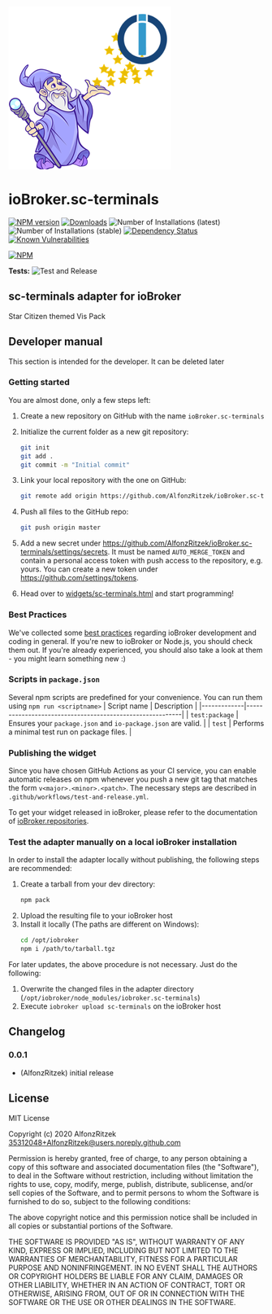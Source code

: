 ![Logo](admin/sc-terminals.png)
# ioBroker.sc-terminals

[![NPM version](http://img.shields.io/npm/v/iobroker.sc-terminals.svg)](https://www.npmjs.com/package/iobroker.sc-terminals)
[![Downloads](https://img.shields.io/npm/dm/iobroker.sc-terminals.svg)](https://www.npmjs.com/package/iobroker.sc-terminals)
![Number of Installations (latest)](http://iobroker.live/badges/sc-terminals-installed.svg)
![Number of Installations (stable)](http://iobroker.live/badges/sc-terminals-stable.svg)
[![Dependency Status](https://img.shields.io/david/AlfonzRitzek/iobroker.sc-terminals.svg)](https://david-dm.org/AlfonzRitzek/iobroker.sc-terminals)
[![Known Vulnerabilities](https://snyk.io/test/github/AlfonzRitzek/ioBroker.sc-terminals/badge.svg)](https://snyk.io/test/github/AlfonzRitzek/ioBroker.sc-terminals)

[![NPM](https://nodei.co/npm/iobroker.sc-terminals.png?downloads=true)](https://nodei.co/npm/iobroker.sc-terminals/)

**Tests:** ![Test and Release](https://github.com/AlfonzRitzek/ioBroker.sc-terminals/workflows/Test%20and%20Release/badge.svg)

## sc-terminals adapter for ioBroker

Star Citizen themed Vis Pack

## Developer manual
This section is intended for the developer. It can be deleted later

### Getting started

You are almost done, only a few steps left:
1. Create a new repository on GitHub with the name `ioBroker.sc-terminals`
1. Initialize the current folder as a new git repository:  
    ```bash
    git init
    git add .
    git commit -m "Initial commit"
    ```
1. Link your local repository with the one on GitHub:  
    ```bash
    git remote add origin https://github.com/AlfonzRitzek/ioBroker.sc-terminals
    ```

1. Push all files to the GitHub repo:  
    ```bash
    git push origin master
    ```
1. Add a new secret under https://github.com/AlfonzRitzek/ioBroker.sc-terminals/settings/secrets. It must be named `AUTO_MERGE_TOKEN` and contain a personal access token with push access to the repository, e.g. yours. You can create a new token under https://github.com/settings/tokens.

1. Head over to [widgets/sc-terminals.html](widgets/sc-terminals.html) and start programming!

### Best Practices
We've collected some [best practices](https://github.com/ioBroker/ioBroker.repositories#development-and-coding-best-practices) regarding ioBroker development and coding in general. If you're new to ioBroker or Node.js, you should
check them out. If you're already experienced, you should also take a look at them - you might learn something new :)

### Scripts in `package.json`
Several npm scripts are predefined for your convenience. You can run them using `npm run <scriptname>`
| Script name | Description                                              |
|-------------|----------------------------------------------------------|
| `test:package`    | Ensures your `package.json` and `io-package.json` are valid. |
| `test` | Performs a minimal test run on package files. |

### Publishing the widget
Since you have chosen GitHub Actions as your CI service, you can 
enable automatic releases on npm whenever you push a new git tag that matches the form 
`v<major>.<minor>.<patch>`. The necessary steps are described in `.github/workflows/test-and-release.yml`.

To get your widget released in ioBroker, please refer to the documentation 
of [ioBroker.repositories](https://github.com/ioBroker/ioBroker.repositories#requirements-for-adapter-to-get-added-to-the-latest-repository).

### Test the adapter manually on a local ioBroker installation
In order to install the adapter locally without publishing, the following steps are recommended:
1. Create a tarball from your dev directory:  
    ```bash
    npm pack
    ```
1. Upload the resulting file to your ioBroker host
1. Install it locally (The paths are different on Windows):
    ```bash
    cd /opt/iobroker
    npm i /path/to/tarball.tgz
    ```

For later updates, the above procedure is not necessary. Just do the following:
1. Overwrite the changed files in the adapter directory (`/opt/iobroker/node_modules/iobroker.sc-terminals`)
1. Execute `iobroker upload sc-terminals` on the ioBroker host

## Changelog

### 0.0.1
* (AlfonzRitzek) initial release

## License
MIT License

Copyright (c) 2020 AlfonzRitzek <35312048+AlfonzRitzek@users.noreply.github.com>

Permission is hereby granted, free of charge, to any person obtaining a copy
of this software and associated documentation files (the "Software"), to deal
in the Software without restriction, including without limitation the rights
to use, copy, modify, merge, publish, distribute, sublicense, and/or sell
copies of the Software, and to permit persons to whom the Software is
furnished to do so, subject to the following conditions:

The above copyright notice and this permission notice shall be included in all
copies or substantial portions of the Software.

THE SOFTWARE IS PROVIDED "AS IS", WITHOUT WARRANTY OF ANY KIND, EXPRESS OR
IMPLIED, INCLUDING BUT NOT LIMITED TO THE WARRANTIES OF MERCHANTABILITY,
FITNESS FOR A PARTICULAR PURPOSE AND NONINFRINGEMENT. IN NO EVENT SHALL THE
AUTHORS OR COPYRIGHT HOLDERS BE LIABLE FOR ANY CLAIM, DAMAGES OR OTHER
LIABILITY, WHETHER IN AN ACTION OF CONTRACT, TORT OR OTHERWISE, ARISING FROM,
OUT OF OR IN CONNECTION WITH THE SOFTWARE OR THE USE OR OTHER DEALINGS IN THE
SOFTWARE.